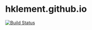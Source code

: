 # hklement.github.io

[![Build Status](https://travis-ci.org/hklement/hklement.github.io.svg?branch=master)](https://travis-ci.org/hklement/hklement.github.io)
